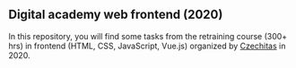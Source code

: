 ## Digital academy web frontend (2020)

In this repository, you will find some tasks from the retraining course (300+ hrs) in frontend (HTML, CSS, JavaScript, Vue.js) organized by [Czechitas](https://www.czechitas.cz/) in 2020.
